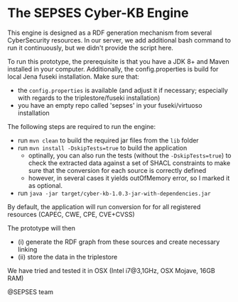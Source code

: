 # The SEPSES Cyber-KB Engine

This engine is designed as a RDF generation mechanism from several CyberSecurity resources.
In our server, we add additional bash command to run it continuously, but we didn't provide the script here.

To run this prototype, the prerequisite is that you have a JDK 8+ and Maven installed in your computer.
Additionally, the config.properties is build for local Jena fuseki installation. Make sure that: 
* the `config.properties` is available (and adjust it if necessary; especially with regards to the triplestore/fuseki installation)
* you have an empty repo called 'sepses' in your fuseki/virtuoso installation

The following steps are required to run the engine: 
* run `mvn clean` to build the required jar files from the `lib` folder
* run `mvn install -DskipTests=true` to build the application
    * optinally, you can also run the tests (without the `-DskipTests=true`) to check the extracted data against a set of SHACL constraints to make sure that the conversion for each source is correctly defined
    * however, in several cases it yields outOfMemory error, so I marked it as optional.
* run `java -jar target/cyber-kb-1.0.3-jar-with-dependencies.jar`

By default, the application will run conversion for for all registered resources (CAPEC, CWE, CPE, CVE+CVSS)

The prototype will then 
* (i) generate the RDF graph from these sources and create necessary linking
* (ii) store the data in the triplestore

We have tried and tested it in OSX (Intel i7@3,1GHz, OSX Mojave, 16GB RAM)

@SEPSES team
